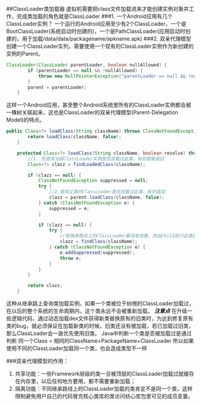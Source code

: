 ##ClassLoader类加载器
虚拟机需要把class文件加载进来才能创建实例对象并工作，完成类加载的角色就是ClassLoader
###1. 一个Android应用有几个ClassLoader实例？
一个运行的Android应用至少有2个ClassLoader，一个是BootClassLoader(系统启动时创建的)，一个是PathClassLoader(应用启动时创建的，用于加载/data/data/packagename/apkname.apk)
###2. 双亲代理模型
创建一个ClassLoader实列，需要使用一个现有的ClassLoader实例作为新创建的实例的Parent。
```java
ClassLoader(ClassLoader parentLoader, boolean nullAllowed) {
        if (parentLoader == null && !nullAllowed) {
            throw new NullPointerException("parentLoader == null && !nullAllowed");
        }
        parent = parentLoader;
    }
```
这样一个Android应用，甚至整个Android系统里所有的ClassLoader实例都会被一棵树关联起来，这也是ClassLoader的双亲代理模型(Parent-Delegation Model)的特点。
```java
public Class<?> loadClass(String className) throws ClassNotFoundException {
        return loadClass(className, false);
    }

    protected Class<?> loadClass(String className, boolean resolve) throws ClassNotFoundException {
        //1. 先查询当前ClassLoader实例是否加载过此类，有则直接返回
        Class<?> clazz = findLoadedClass(className);

        if (clazz == null) {
            ClassNotFoundException suppressed = null;
            try {
                //2.查找父类的ClassLoader是否加载过此类，有则返回
                clazz = parent.loadClass(className, false);
            } catch (ClassNotFoundException e) {
                suppressed = e;
            }

            if (clazz == null) {
                try {
                    //若继承路线上的ClassLoader都没有加载，则由Child执行此类的加载工作
                    clazz = findClass(className);
                } catch (ClassNotFoundException e) {
                    e.addSuppressed(suppressed);
                    throw e;
                }
            }
        }

        return clazz;
    }
```
这种从继承路上查询类加载实例，如果一个类被位于树根的ClassLoader加载过，在以后的整个系统的生命周期内，这个类永远不会被重新加载。
***注意点***
在升级一些逻辑代码，通过动态加载dex文件获得新类替换原有的旧类时，为达到修复原有类的bug，就必须保证在加载新类的时候，旧类还没有被加载，若已加载过旧类，那么ClassLoader会一直优先使用旧类。
Java中判断一个类是否被加载过是通过判断
同一个Class = 相同的ClassName+PackageName+ClassLoader
所以如果使用不同的ClassLoader加载同一个类，也会造成类型不一样

###双亲代理模型的作用：
1) 共享功能：一些Framework层级的类一旦被顶层的ClassLoader加载过就缓存在内存里，以后任何地方要用，都不需要重新加载；
2) 隔离功能：不同继承路线上的ClassLoader加载的类肯定不是同一个类，这样限制避免用户自己的代码冒充核心类库的类访问枋心库包里可见的成员变量。
